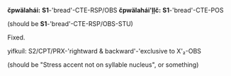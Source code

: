 **čpwälahái:** __S1__-'bread'-CTE-RSP/OBS
**čpwälahái'ļļč:** __S1__-'bread'-CTE-POS

(should be __S1__-'bread'-CTE-RSP/OBS-STU)

Fixed.

yifkuíl: S2/CPT/PRX-'rightward & backward'-'exclusive to X'₂-OBS

(should be "Stress accent not on syllable nucleus", or something)